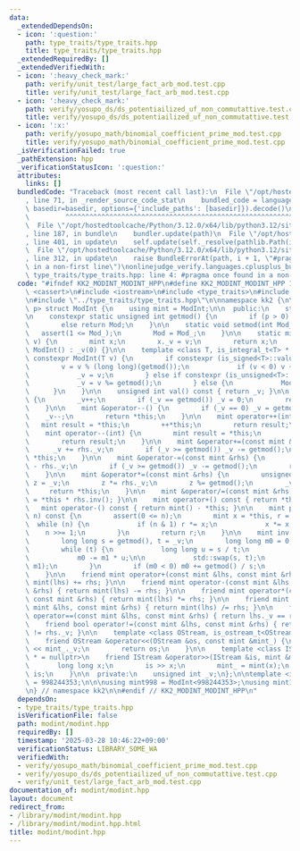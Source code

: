 ```yaml
---
data:
  _extendedDependsOn:
  - icon: ':question:'
    path: type_traits/type_traits.hpp
    title: type_traits/type_traits.hpp
  _extendedRequiredBy: []
  _extendedVerifiedWith:
  - icon: ':heavy_check_mark:'
    path: verify/unit_test/large_fact_arb_mod.test.cpp
    title: verify/unit_test/large_fact_arb_mod.test.cpp
  - icon: ':heavy_check_mark:'
    path: verify/yosupo_ds/ds_potentiailized_uf_non_commutattive.test.cpp
    title: verify/yosupo_ds/ds_potentiailized_uf_non_commutattive.test.cpp
  - icon: ':x:'
    path: verify/yosupo_math/binomial_coefficient_prime_mod.test.cpp
    title: verify/yosupo_math/binomial_coefficient_prime_mod.test.cpp
  _isVerificationFailed: true
  _pathExtension: hpp
  _verificationStatusIcon: ':question:'
  attributes:
    links: []
  bundledCode: "Traceback (most recent call last):\n  File \"/opt/hostedtoolcache/Python/3.12.0/x64/lib/python3.12/site-packages/onlinejudge_verify/documentation/build.py\"\
    , line 71, in _render_source_code_stat\n    bundled_code = language.bundle(stat.path,\
    \ basedir=basedir, options={'include_paths': [basedir]}).decode()\n          \
    \         ^^^^^^^^^^^^^^^^^^^^^^^^^^^^^^^^^^^^^^^^^^^^^^^^^^^^^^^^^^^^^^^^^^^^^^^^^^^^^^^^^\n\
    \  File \"/opt/hostedtoolcache/Python/3.12.0/x64/lib/python3.12/site-packages/onlinejudge_verify/languages/cplusplus.py\"\
    , line 187, in bundle\n    bundler.update(path)\n  File \"/opt/hostedtoolcache/Python/3.12.0/x64/lib/python3.12/site-packages/onlinejudge_verify/languages/cplusplus_bundle.py\"\
    , line 401, in update\n    self.update(self._resolve(pathlib.Path(included), included_from=path))\n\
    \  File \"/opt/hostedtoolcache/Python/3.12.0/x64/lib/python3.12/site-packages/onlinejudge_verify/languages/cplusplus_bundle.py\"\
    , line 312, in update\n    raise BundleErrorAt(path, i + 1, \"#pragma once found\
    \ in a non-first line\")\nonlinejudge_verify.languages.cplusplus_bundle.BundleErrorAt:\
    \ type_traits/type_traits.hpp: line 4: #pragma once found in a non-first line\n"
  code: "#ifndef KK2_MODINT_MODINT_HPP\n#define KK2_MODINT_MODINT_HPP 1\n\n#include\
    \ <cassert>\n#include <iostream>\n#include <type_traits>\n#include <utility>\n\
    \n#include \"../type_traits/type_traits.hpp\"\n\nnamespace kk2 {\n\ntemplate <int\
    \ p> struct ModInt {\n    using mint = ModInt;\n\n  public:\n    static int Mod;\n\
    \n    constexpr static unsigned int getmod() {\n        if (p > 0) return p;\n\
    \        else return Mod;\n    }\n\n    static void setmod(int Mod_) {\n     \
    \   assert(1 <= Mod_);\n        Mod = Mod_;\n    }\n\n    static mint raw(int\
    \ v) {\n        mint x;\n        x._v = v;\n        return x;\n    }\n\n    constexpr\
    \ ModInt() : _v(0) {}\n\n    template <class T, is_integral_t<T> * = nullptr>\
    \ constexpr ModInt(T v) {\n        if constexpr (is_signed<T>::value) {\n    \
    \        v = v % (long long)(getmod());\n            if (v < 0) v += getmod();\n\
    \            _v = v;\n        } else if constexpr (is_unsigned<T>::value) {\n\
    \            _v = v %= getmod();\n        } else {\n            ModInt();\n  \
    \      }\n    }\n\n    unsigned int val() const { return _v; }\n\n    mint &operator++()\
    \ {\n        _v++;\n        if (_v == getmod()) _v = 0;\n        return *this;\n\
    \    }\n\n    mint &operator--() {\n        if (_v == 0) _v = getmod();\n    \
    \    _v--;\n        return *this;\n    }\n\n    mint operator++(int) {\n     \
    \   mint result = *this;\n        ++*this;\n        return result;\n    }\n\n\
    \    mint operator--(int) {\n        mint result = *this;\n        --*this;\n\
    \        return result;\n    }\n\n    mint &operator+=(const mint &rhs) {\n  \
    \      _v += rhs._v;\n        if (_v >= getmod()) _v -= getmod();\n        return\
    \ *this;\n    }\n\n    mint &operator-=(const mint &rhs) {\n        _v += getmod()\
    \ - rhs._v;\n        if (_v >= getmod()) _v -= getmod();\n        return *this;\n\
    \    }\n\n    mint &operator*=(const mint &rhs) {\n        unsigned long long\
    \ z = _v;\n        z *= rhs._v;\n        z %= getmod();\n        _v = z;\n   \
    \     return *this;\n    }\n\n    mint &operator/=(const mint &rhs) { return *this\
    \ = *this * rhs.inv(); }\n\n    mint operator+() const { return *this; }\n\n \
    \   mint operator-() const { return mint() - *this; }\n\n    mint pow(long long\
    \ n) const {\n        assert(0 <= n);\n        mint x = *this, r = 1;\n      \
    \  while (n) {\n            if (n & 1) r *= x;\n            x *= x;\n        \
    \    n >>= 1;\n        }\n        return r;\n    }\n\n    mint inv() const {\n\
    \        long long s = getmod(), t = _v;\n        long long m0 = 0, m1 = 1;\n\n\
    \        while (t) {\n            long long u = s / t;\n            s -= t * u;\n\
    \            m0 -= m1 * u;\n\n            std::swap(s, t);\n            std::swap(m0,\
    \ m1);\n        }\n        if (m0 < 0) m0 += getmod() / s;\n        return m0;\n\
    \    }\n\n    friend mint operator+(const mint &lhs, const mint &rhs) { return\
    \ mint(lhs) += rhs; }\n\n    friend mint operator-(const mint &lhs, const mint\
    \ &rhs) { return mint(lhs) -= rhs; }\n\n    friend mint operator*(const mint &lhs,\
    \ const mint &rhs) { return mint(lhs) *= rhs; }\n\n    friend mint operator/(const\
    \ mint &lhs, const mint &rhs) { return mint(lhs) /= rhs; }\n\n    friend bool\
    \ operator==(const mint &lhs, const mint &rhs) { return lhs._v == rhs._v; }\n\n\
    \    friend bool operator!=(const mint &lhs, const mint &rhs) { return lhs._v\
    \ != rhs._v; }\n\n    template <class OStream, is_ostream_t<OStream> * = nullptr>\n\
    \    friend OStream &operator<<(OStream &os, const mint &mint_) {\n        os\
    \ << mint_._v;\n        return os;\n    }\n\n    template <class IStream, is_istream_t<IStream>\
    \ * = nullptr>\n    friend IStream &operator>>(IStream &is, mint &mint_) {\n \
    \       long long x;\n        is >> x;\n        mint_ = mint(x);\n        return\
    \ is;\n    }\n\n  private:\n    unsigned int _v;\n};\n\ntemplate <int p> int ModInt<p>::Mod\
    \ = 998244353;\n\n\nusing mint998 = ModInt<998244353>;\nusing mint107 = ModInt<1000000007>;\n\
    \n} // namespace kk2\n\n#endif // KK2_MODINT_MODINT_HPP\n"
  dependsOn:
  - type_traits/type_traits.hpp
  isVerificationFile: false
  path: modint/modint.hpp
  requiredBy: []
  timestamp: '2025-03-28 10:46:22+09:00'
  verificationStatus: LIBRARY_SOME_WA
  verifiedWith:
  - verify/yosupo_math/binomial_coefficient_prime_mod.test.cpp
  - verify/yosupo_ds/ds_potentiailized_uf_non_commutattive.test.cpp
  - verify/unit_test/large_fact_arb_mod.test.cpp
documentation_of: modint/modint.hpp
layout: document
redirect_from:
- /library/modint/modint.hpp
- /library/modint/modint.hpp.html
title: modint/modint.hpp
---
```

